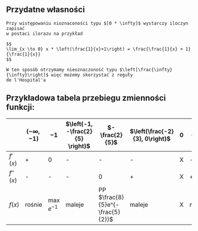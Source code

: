 ## Przydatne własności

```{tip}
Przy wistępowaniu nioznaconości typu $[0 * \infty]$ wystarczy iloczyn zapisać
w postaci ilorazu na przykład

$$
\lim_{x \to 0} x * \left(\frac{1}{x}+1\right) = \frac{\frac{1}{x} + 1}{\frac{1}{x}}
$$

W ten sposób otrzymamy nieoznaczoność typu $\left[\frac{\infty}{\infty}\right]$ więc możemy skorzystać z reguły
de l'Hospital'a
```

## Przykładowa tabela przebiegu zmienności funkcji:

|          | $(-\infty, -1)$ | $-1$         | $\left(-1, -\frac{2}{5} \right)$ | $-\frac{2}{5}$                    | $\left(\frac{-2}{3}, 0\right)$ | 0 | $(0,2)$  | 2                | $(2, \infty)$ |
|----------|-----------------|--------------|----------------------------------|-----------------------------------|--------------------------------|---|----------|------------------|---------------|
|  $f'(x)$ | +               | 0            |  -                               | -                                 | -                              | X | -        | 0                | +             |
| $f''(x)$ | -               | -            | -                                | 0                                 | +                              | X | +        | +                | +             |
| $f(x)$   | rośnie          | max $e^{-1}$ | maleje                           | PP $\frac{8}{5}e^{-\frac{5}{2}}$  | maleje                         | X | maleje   | min $4 \sqrt{e}$ | rośnie        |
